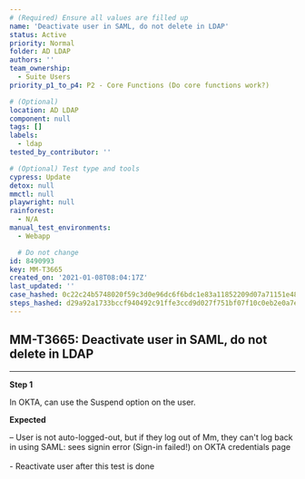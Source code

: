 ```yaml
---
# (Required) Ensure all values are filled up
name: 'Deactivate user in SAML, do not delete in LDAP'
status: Active
priority: Normal
folder: AD LDAP
authors: ''
team_ownership:
  - Suite Users
priority_p1_to_p4: P2 - Core Functions (Do core functions work?)

# (Optional)
location: AD LDAP
component: null
tags: []
labels:
  - ldap
tested_by_contributor: ''

# (Optional) Test type and tools
cypress: Update
detox: null
mmctl: null
playwright: null
rainforest:
  - N/A
manual_test_environments:
  - Webapp

  # Do not change
id: 8490993
key: MM-T3665
created_on: '2021-01-08T08:04:17Z'
last_updated: ''
case_hashed: 0c22c24b5748020f59c3d0e96dc6f6bdc1e83a11852209d07a71151e4834b44773a8e8b63798680823504c0174ee9b77
steps_hashed: d29a92a1733bccf940492c91ffe3ccd9d027f751bf07f10c0eb2e0a7ed9e25a662efc1d7c91720806b3127627a4f1093
---
```


<!-- (Auto-generated) Based on frontmatter's "key" and "name" -->

## MM-T3665: Deactivate user in SAML, do not delete in LDAP

---

**Step 1**

In OKTA, can use the Suspend option on the user.

**Expected**

– User is not auto-logged-out, but if they log out of Mm, they can't log back in using SAML: sees signin error (Sign-in failed!) on OKTA credentials page\
\
\- Reactivate user after this test is done
